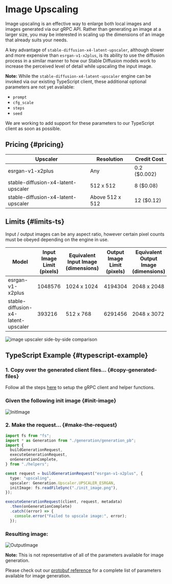# Image Upscaling

Image upscaling is an effective way to enlarge both local images and images generated via our gRPC API. Rather than generating an image at a larger size, you may be interested in scaling up the dimensions of an image that already suits your needs. 

A key advantage of `stable-diffusion-x4-latent-upscaler`, although slower and more expensive than `esrgan-v1-x2plus`, is its ability to use the diffusion process in a similar manner to how our Stable Diffusion models work to increase the perceived level of detail while upscaling the input image.

**Note:** While the `stable-diffusion-x4-latent-upscaler` engine can be invoked via our existing TypeScript client, these additional optional parameters are not yet available: 

- `prompt` 
- `cfg_scale` 
- `steps` 
- `seed` 

We are working to add support for these parameters to our TypeScript client as soon as possible.

## Pricing {#pricing}

| Upscaler                            | Resolution       | Credit Cost                |
|-------------------------------------|------------------|----------------------------|
| esrgan-v1-x2plus                    | Any              | 0.2 ($0.002)               |
| stable-diffusion-x4-latent-upscaler | 512 x 512        | 8 ($0.08)                  |
| stable-diffusion-x4-latent-upscaler | Above 512 x 512  | 12 ($0.12)                 |

## Limits {#limits-ts}

Input / output images can be any aspect ratio, however certain pixel counts must be obeyed depending on the engine in use.  

| Model                               | Input Image Limit (pixels) | Equivalent Input Image (dimensions) | Output Image Limit (pixels)   | Equivalent Output Image (dimensions)   |
| ------------------------------------|----------------------------|-------------------------------------|-------------------------------|----------------------------------------|
| esrgan-v1-x2plus                    | 1048576                    | 1024 x 1024                         | 4194304                       | 2048 x 2048                            |
| stable-diffusion-x4-latent-upscaler | 393216                     | 512 x 768                           | 6291456                       | 2048 x 3072                            |


<img src="/imageupscalersbs.png" alt="image upscaler side-by-side comparison" style="max-height: 40rem"/>


## TypeScript Example {#typescript-example}

### 1. Copy over the generated client files... {#copy-generated-files}

Follow all the steps [here](/docs/getting-started/typescript-client) to setup the gRPC client and helper functions.

### Given the following init image {#init-image}

![InitImage](/img2upscale.png)

### 2. Make the request... {#make-the-request}

```ts
import fs from "fs";
import * as Generation from "./generation/generation_pb";
import {
  buildGenerationRequest,
  executeGenerationRequest,
  onGenerationComplete,
} from "./helpers";

const request = buildGenerationRequest("esrgan-v1-x2plus", {
  type: "upscaling",
  upscaler: Generation.Upscaler.UPSCALER_ESRGAN,
  initImage: fs.readFileSync("./init_image.png"),
});

executeGenerationRequest(client, request, metadata)
  .then(onGenerationComplete)
  .catch((error) => {
    console.error("Failed to upscale image:", error);
  });
```

### Resulting image:

![OutputImage](/imgupscaled.png)

**Note:** This is not representative of all of the parameters available for image generation.

Please check out our [protobuf reference](https://github.com/Stability-AI/api-interfaces/blob/main/src/proto/generation.proto) for a complete list of parameters available for image generation.
